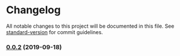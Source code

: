 # Changelog

All notable changes to this project will be documented in this file. See [standard-version](https://github.com/conventional-changelog/standard-version) for commit guidelines.

### [0.0.2](https://github.com/LishiJ/react-sfc-cli/compare/v0.0.5...v0.0.2) (2019-09-18)
